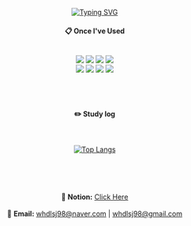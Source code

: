 <div align="center"> 

 
[![Typing SVG](https://readme-typing-svg.herokuapp.com/?color=000000&lines=👋🏼+Welcome+sujin's+profile&font=Redressed&size=35)](https://git.io/typing-svg)


 
####  :clipboard: Once I've Used 
 <br/>
<img src="https://img.shields.io/badge/JAVA-007396?style=for-the-badge&logo=Java&logoColor=white">
<img src="https://img.shields.io/badge/MySQL-4479A1?style=for-the-badge&logo=MySQL&logoColor=white">
<img src="https://img.shields.io/badge/SpringBoot-6DB33F?style=for-the-badge&logo=SpringBoot&logoColor=white"> 
<img src="https://img.shields.io/badge/Docker-2496ED?style=for-the-badge&logo=Docker&logoColor=white">
 <br>
<img src="https://img.shields.io/badge/Kubernetes-326CE5?style=for-the-badge&logo=Kubernetes&logoColor=white">
<img src="https://img.shields.io/badge/Redis-DC382D?style=for-the-badge&logo=Redis&logoColor=white">
<img src="https://img.shields.io/badge/Apache-JMeter-D22128?style=for-the-badge&logo=Apache JMeter&logoColor=white">
<img src="https://img.shields.io/badge/Ubuntu-E95420?style=for-the-badge&logo=ubuntu&logoColor=white">
   <br/>
   <br/>

   <br/>
   <br/>

#### :pencil2: Study log

  <br/>

[![Top Langs](https://github-readme-stats.vercel.app/api/top-langs/?username=sujinsu&layout=compact)](https://github.com/anuraghazra/github-readme-stats)
  <br/>
 <br/>

 <br/>
 <br/>

🔗 **Notion:** [Click Here](https://zany-offer-3cd.notion.site/fbaf6a02f81344dfbc2329cf60f189e0?v=7b4be346d27040d5acc9d9ad77eb8720&pvs=4)
 <br/> <br/>
📧 **Email:** [whdlsj98@naver.com](mailto:whdlsj98@naver.com) | [whdlsj98@gmail.com](mailto:whdlsj98@gmail.com)  



</div>


<!--
#### :wave: Welcome Sujin's profile !
![header](https://capsule-render.vercel.app/api?type=Waving&color=000000&height=150&section=header&text=sujin&fontColor=ffffff&fontSize=60&animation=fadeIn&fontAlignY=55&desc=%20&descAlignY=62&descAlign=62)
  -->

<!--
![Sujin's github stats](https://github-readme-stats.vercel.app/api?username=sujinsu&show_icons=true) 

**sujinsu/sujinsu** is a ✨ _special_ ✨ repository because its `README.md` (this file) appears on your GitHub profile.

Here are some ideas to get you started:
- 🌱 I’m currently learning Java, SpringBoot, Redis, Kafka, Docker, Kubernetes, ...
- 📫 How to reach me: whdlsj98@naver.com or whdlsj98@gmail.com
- 🔭 I’m currently working on ...
- 🌱 I’m currently learning ...
- 👯 I’m looking to collaborate on ...
- 🤔 I’m looking for help with ...
- 💬 Ask me about ...
- 📫 How to reach me: ...
- 😄 Pronouns: ...
- ⚡ Fun fact: ...
-->
